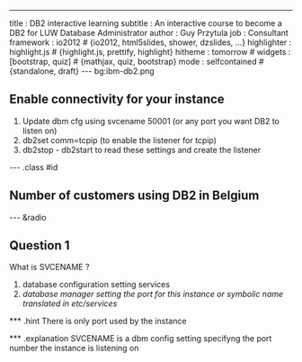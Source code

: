 ---
title       : DB2 interactive learning 
subtitle    : An interactive course to become a DB2 for LUW Database Administrator
author      : Guy Przytula
job         : Consultant 
framework   : io2012        # {io2012, html5slides, shower, dzslides, ...}
highlighter : highlight.js  # {highlight.js, prettify, highlight}
hitheme     : tomorrow      # 
widgets     : [bootstrap, quiz]            # {mathjax, quiz, bootstrap}
mode        : selfcontained # {standalone, draft}
--- bg:ibm-db2.png

## Enable connectivity  for your instance

1. Update dbm cfg using svcename 50001   (or any port you want DB2 to listen on)
2. db2set comm=tcpip     (to enable the listener for tcpip)
3. db2stop - db2start to read these settings and create the listener

--- .class #id 

## Number of customers using DB2 in Belgium


--- &radio
## Question 1

What is SVCENAME ?

1. database configuration setting services
2. _database manager setting the port for this instance or symbolic name translated in etc/services_

*** .hint
There is only port used by the instance

*** .explanation
SVCENAME is a dbm config setting specifyng the port number the instance is listening on




